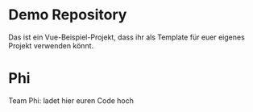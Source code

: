 # Demo Repository
Das ist ein Vue-Beispiel-Projekt, dass ihr als Template für euer eigenes Projekt verwenden könnt.

# Phi
Team Phi: ladet hier euren Code hoch
